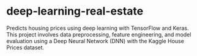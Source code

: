 # deep-learning-real-estate
Predicts housing prices using deep learning with TensorFlow and Keras. This project involves data preprocessing, feature engineering, and model evaluation using a Deep Neural Network (DNN) with the Kaggle House Prices dataset.
